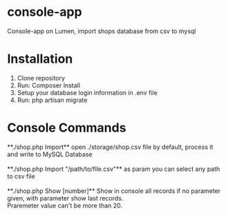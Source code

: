 # console-app
Console-app on Lumen, import shops database from csv to mysql

<h1> Installation </h1>

1. Clone repository
2. Run: Composer Install
3. Setup your database login information in .env file
4. Run:  php artisan migrate

<h1> Console Commands </h1>
**./shop.php Import**  open ./storage/shop.csv file by default, process it and write to MySQL Database <br><br>
**./shop.php Import "/path/to/file.csv"** as param you can select any path to csv file <br><br>
**./shop.php Show [number]** Show in console all records if no parameter given, with parameter show last records.<br>Praremeter value can't be more than 20.<br>
